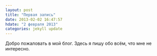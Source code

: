 ```yaml
---
layout: post
title: "Первая запись"
date: 2013-02-02 16:47:57
hdate: "2 февраля 2013"
categories: jekyll update
---
```

Добро пожаловать в мой блог. Здесь я пишу обо всём, что мне не интересно.
